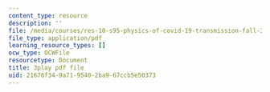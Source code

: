 ```yaml
---
content_type: resource
description: ''
file: /media/courses/res-10-s95-physics-of-covid-19-transmission-fall-2020/21676f349a7195402ba967ccb5e50373_fdbeCmYRVzA.pdf
file_type: application/pdf
learning_resource_types: []
ocw_type: OCWFile
resourcetype: Document
title: 3play pdf file
uid: 21676f34-9a71-9540-2ba9-67ccb5e50373
---
```


